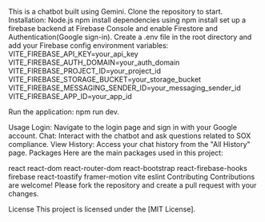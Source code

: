 This is a chatbot built using Gemini. Clone the repository to start.
Installation:
Node.js
npm
install dependencies using npm install
set up a firebase backend at Firebase Console and enable Firestore and Authentication(Google sign-in).
Create a .env file in the root directory and add your Firebase config environment variables:
VITE_FIREBASE_API_KEY=your_api_key
VITE_FIREBASE_AUTH_DOMAIN=your_auth_domain
VITE_FIREBASE_PROJECT_ID=your_project_id
VITE_FIREBASE_STORAGE_BUCKET=your_storage_bucket
VITE_FIREBASE_MESSAGING_SENDER_ID=your_messaging_sender_id
VITE_FIREBASE_APP_ID=your_app_id

Run the application:
npm run dev.

Usage
Login: Navigate to the login page and sign in with your Google account.
Chat: Interact with the chatbot and ask questions related to SOX compliance.
View History: Access your chat history from the "All History" page.
Packages
Here are the main packages used in this project:

react
react-dom
react-router-dom
react-bootstrap
react-firebase-hooks
firebase
react-toastify
framer-motion
vite
eslint
Contributing
Contributions are welcome! Please fork the repository and create a pull request with your changes.

License
This project is licensed under the [MIT License].
